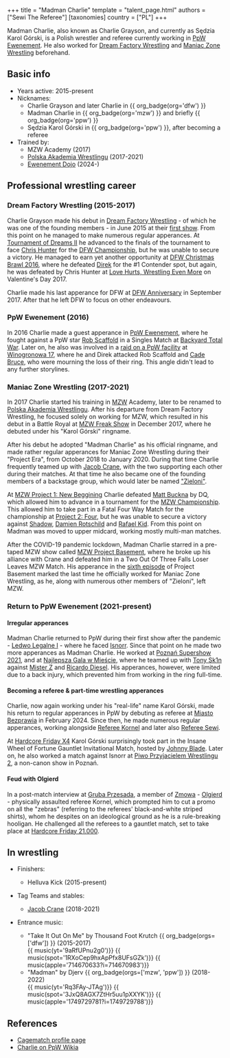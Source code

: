 +++
title = "Madman Charlie"
template = "talent_page.html"
authors = ["Sewi The Referee"]
[taxonomies]
country = ["PL"]
+++

Madman Charlie, also known as Charlie Grayson, and currently as Sędzia Karol Górski, is a Polish wrestler and referee currently working in [PpW Ewenement](@/o/ppw.md). He also worked for [Dream Factory Wrestling](@/o/dfw.md) and [Maniac Zone Wrestling](@/o/mzw.md) beforehand.

## Basic info

* Years active: 2015-present
* Nicknames:
  - Charlie Grayson and later Charlie in {{ org_badge(org='dfw') }}
  - Madman Charlie in {{ org_badge(org='mzw') }} and briefly {{ org_badge(org='ppw') }}
  - Sędzia Karol Górski in {{ org_badge(org='ppw') }}, after becoming a referee
* Trained by:
  - MZW Academy (2017)
  - [Polska Akademia Wrestlingu](@/o/paw.md) (2017-2021)
  - [Ewenement Dojo](@/o/ewenement-dojo.md) (2024-)
 
## Professional wrestling career 

### Dream Factory Wrestling (2015-2017)

Charlie Grayson made his debut in [Dream Factory Wrestling](@/o/dfw.md) - of which he was one of the founding members - in June 2015 at their [first show](@/e/dfw/2015-06-20-dfw-showcase.md). From this point on he managed to make numerous regular apperances. At [Tournament of Dreams II](@/e/dfw/2016-08-20-dfw-tournament-of-dreams-2.md) he advanced to the finals of the tournament to face [Chris Hunter](@/w/chris-hunter.md) for the [DFW Championship](@/c/dfw-championship.md), but he was unable to secure a victory. He managed to earn yet another opportunity at [DFW Christmas Brawl 2016](@/e/dfw/2016-12-06-dfw-christmas-brawl.md), where he defeated [Direk](@/w/direk.md) for the #1 Contender spot, but again, he was defeated by Chris Hunter at [Love Hurts, Wrestling Even More](@/e/dfw/2017-02-14-dfw-love-hurts-wrestling-even-more.md) on Valentine's Day 2017. 

Charlie made his last apperance for DFW at [DFW Anniversary](@/e/dfw/2017-09-30-dfw-anniversary.md) in September 2017. After that he left DFW to focus on other endeavours.

### PpW Ewenement (2016)

In 2016 Charlie made a guest apperance in [PpW Ewenement](@/o/ppw.md), where he fought against a PpW star [Rob Scaffold](@/w/rob-scaffold.md) in a Singles Match at [Backyard Total War](@/e/ppw/2016-07-18-ppw-backyard-total-war.md). Later on, he also was involved in a [raid on a PpW facility][szkoda] at [Winogronowa 17](@/v/winogronowa-17.md), where he and Direk attacked Rob Scaffold and [Cade Bruce](@/w/mister-z.md), who were mourning the loss of their ring. This angle didn't lead to any further storylines.

### Maniac Zone Wrestling (2017-2021)

In 2017 Charlie started his training in [MZW](@/o/mzw.md) Academy, later to be renamed to [Polska Akademia Wrestlingu](@/o/paw.md). After his departure from Dream Factory Wrestling, he focused solely on working for MZW, which resulted in his debut in a Battle Royal at [MZW Freak Show](@/e/mzw/2017-12-02-mzw-freak-show.md) in December 2017, where he debuted under his "Karol Górski" ringname.

After his debut he adopted "Madman Charlie" as his official ringname, and made rather regular apperances for Maniac Zone Wrestling during their "Project Era", from October 2018 to January 2020. During that time Charlie frequently teamed up with [Jacob Crane](@/w/jacob-crane.md), with the two supporting each other during their matches. At that time he also became one of the founding members of a backstage group, which would later be named ["Zieloni"](@/a/the-greens.md). 

At [MZW Project 1: New Beggining](@/e/mzw/2018-10-13-mzw-project-1-new-beginning.md) Charlie defeated [Matt Buckna](@/w/matt-buckna.md) by DQ, which allowed him to advance in a tournament for the [MZW Championship](@/c/mzw-championship.md). This allowed him to take part in a Fatal Four Way Match for the championship at [Project 2: Four](@/e/mzw/2018-12-08-mzw-project-2-four.md), but he was unable to secure a victory against [Shadow](@/w/shadow.md), [Damien Rotschild](@/w/damien-rothschild.md) and [Rafael Kid](@/w/rafael-kid.md). From this point on Madman was moved to upper midcard, working mostly multi-man matches. 

After the COVID-19 pandemic lockdown, Madman Charlie starred in a pre-taped MZW show called [MZW Project Basement](@/e/mzw/2021-03-18-mzw-project-basement-1.md), where he broke up his alliance with Crane and defeated him in a Two Out Of Three Falls Loser Leaves MZW Match. His apperance in the [sixth episode](@/e/mzw/2021-07-21-mzw-project-basement-6.md) of Project Basement marked the last time he officially worked for Maniac Zone Wrestling, as he, along with numerous other members of "Zieloni", left MZW. 

### Return to PpW Ewenement (2021-present)

#### Irregular apperances

Madman Charlie returned to PpW during their first show after the pandemic - [Ledwo Legalne I](@/e/ppw/2021-06-12-ppw-ledwo-legalne.md) - where he faced [Isnorr](@/w/isnorr.md). Since that point on he made two more apperances as Madman Charlie. He worked at [Poznań Supershow 2021](@/e/ppw/2021-07-30-ppw-poznan-supershow.md), and at [Najlepsza Gala w Mieście](@/e/ppw/2022-11-25-ppw-najlepsza-gala-w-miescie.md), where he teamed up with [Tony Sk1n](@/w/tony-sk1n.md) against [Mister Z](@/w/mister-z.md) and [Ricardo Diesel](@/w/ricardo-diesel.md). His apperances, however, were limited due to a back injury, which prevented him from working in the ring full-time.

#### Becoming a referee & part-time wrestling apperances

Charlie, now again working under his "real-life" name Karol Górski, made his return to regular apperances in PpW by debuting as referee at [Miasto Bezprawia](@/e/ppw/2024-02-10-ppw-miasto-bezprawia.md) in February 2024. Since then, he made numerous regular apperances, working alongside [Referee Kornel](@/w/sedzia-kornel.md) and later also [Referee Sewi](@/w/sedzia-seweryn.md).

At [Hardcore Friday X4](@/e/ppw/2024-08-23-ppw-hardcore-friday-x4.md) Karol Górski surprisingly took part in the Insane Wheel of Fortune Gauntlet Invitational Match, hosted by [Johnny Blade](@/w/johnny-blade.md). Later on, he also worked a match against Isnorr at [Piwo Przyjacielem Wrestlingu 2](@/e/ppw/2024-11-15-ppw-piwo-przyjacielem-wrestlingu-2.md), a non-canon show in Poznań. 

#### Feud with Olgierd

In a post-match interview at [Gruba Przesada](@/e/ppw/2025-01-25-ppw-gruba-przesada.md), a member of [Zmowa](@/a/the-collusion.md) - [Olgierd](@/w/olgierd.md) - physically assaulted referee Kornel, which prompted him to cut a promo on all the "zebras" (referring to the referees' black-and-white striped shirts), whom he despites on an ideological ground as he is a rule-breaking hooligan. He challenged all the referees to a gauntlet match, set to take place at [Hardcore Friday 21.000](@/e/ppw/2025-02-21-ppw-hardcore-friday.md).

## In wrestling

* Finishers:
  - Helluva Kick (2015-present)
    
* Tag Teams and stables:
  - [Jacob Crane](@/w/jacob-crane.md) (2018-2021)
 
* Entrance music:
  - "Take It Out On Me" by Thousand Foot Krutch
 {{ org_badge(orgs=['dfw']) }} (2015-2017) <br>
 {{ music(yt='9aRfUPnu2g0')}}
 {{ music(spot='1RXoCep9hxApPfx8UFsGZk')}}
 {{ music(apple='714670633?i=714670983')}}
  - "Madman" by Djerv
 {{ org_badge(orgs=['mzw', 'ppw']) }} (2018-2022) <br>
 {{ music(yt='Rq3FAy-JTAg')}}
 {{ music(spot='3JxQ8AGX7ZtHr5uu1pXXYK')}}
 {{ music(apple='1749729781?i=1749729788')}}

## References

* [Cagematch profile page](https://www.cagematch.net/?id=2&nr=24865)
* [Charlie on PpW Wikia](https://ppw-fandom.tpwres.pl/charlie)

[szkoda]: https://www.youtube.com/watch?v=sYOI3S-LVjg
